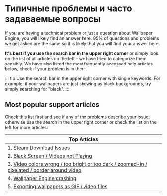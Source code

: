 # Типичные проблемы и часто задаваемые вопросы
If you are having a technical problem or just a question about Wallpaper Engine, you will likely find an answer here. 95% of questions and problems we get asked are the same so it is likely that you will find your answer here.

**It's best if you use the search bar in the upper right corner** or simply look on the list of all articles on the left - we have tried to categorize them sensibly. We have also listed the most frequently accessed help articles below, check if your problem is in there.

::: tip Use the search bar in the upper right corner with single keywords. For example, if your wallpapers are just showing as black backgrounds, try simply searching for "black". :::

## Most popular support articles

Check this list first and see if any of the problems describe your issue, otherwise use the search in the upper right corner or check the list on the left for more articles:

| **Top Articles**                                                                                                      |
| --------------------------------------------------------------------------------------------------------------------- |
| 1. [Steam Download Issues](steam/download.html)                                                                       |
| 2. [Black Screen / Videos not Playing](noshow/notplaying.html)                                                        |
| 3. [Video colors wrong / too bright or too dark / zoomed-in / pixelated / border around video](videos/artifacts.html) |
| 4. [Wallpaper Engine crashing](crash/application)                                                                     |
| 5. [Exporting wallpapers as GIF / video files](general/export)                                                        |